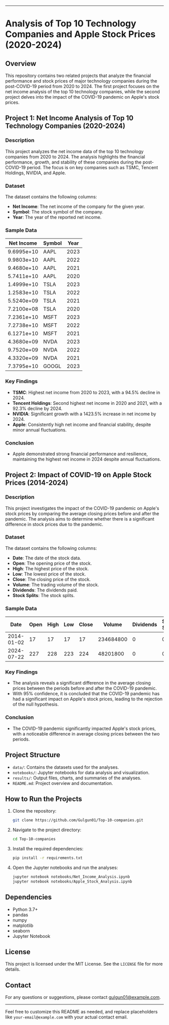 

---

# Analysis of Top 10 Technology Companies and Apple Stock Prices (2020-2024)

## Overview

This repository contains two related projects that analyze the financial performance and stock prices of major technology companies during the post-COVID-19 period from 2020 to 2024. The first project focuses on the net income analysis of the top 10 technology companies, while the second project delves into the impact of the COVID-19 pandemic on Apple's stock prices.

## Project 1: Net Income Analysis of Top 10 Technology Companies (2020-2024)

### Description

This project analyzes the net income data of the top 10 technology companies from 2020 to 2024. The analysis highlights the financial performance, growth, and stability of these companies during the post-COVID-19 period. The focus is on key companies such as TSMC, Tencent Holdings, NVIDIA, and Apple.

### Dataset

The dataset contains the following columns:
- **Net Income**: The net income of the company for the given year.
- **Symbol**: The stock symbol of the company.
- **Year**: The year of the reported net income.

### Sample Data
| Net Income    | Symbol | Year |
| ------------- | ------ | ---- |
| 9.6995e+10    | AAPL   | 2023 |
| 9.9803e+10    | AAPL   | 2022 |
| 9.4680e+10    | AAPL   | 2021 |
| 5.7411e+10    | AAPL   | 2020 |
| 1.4999e+10    | TSLA   | 2023 |
| 1.2583e+10    | TSLA   | 2022 |
| 5.5240e+09    | TSLA   | 2021 |
| 7.2100e+08    | TSLA   | 2020 |
| 7.2361e+10    | MSFT   | 2023 |
| 7.2738e+10    | MSFT   | 2022 |
| 6.1271e+10    | MSFT   | 2021 |
| 4.3680e+09    | NVDA   | 2023 |
| 9.7520e+09    | NVDA   | 2022 |
| 4.3320e+09    | NVDA   | 2021 |
| 7.3795e+10    | GOOGL  | 2023 |

### Key Findings

- **TSMC**: Highest net income from 2020 to 2023, with a 94.5% decline in 2024.
- **Tencent Holdings**: Second highest net income in 2020 and 2021, with a 92.3% decline by 2024.
- **NVIDIA**: Significant growth with a 1423.5% increase in net income by 2024.
- **Apple**: Consistently high net income and financial stability, despite minor annual fluctuations.

### Conclusion
- Apple demonstrated strong financial performance and resilience, maintaining the highest net income in 2024 despite annual fluctuations.

## Project 2: Impact of COVID-19 on Apple Stock Prices (2014-2024)

### Description

This project investigates the impact of the COVID-19 pandemic on Apple's stock prices by comparing the average closing prices before and after the pandemic. The analysis aims to determine whether there is a significant difference in stock prices due to the pandemic.

### Dataset

The dataset contains the following columns:
- **Date**: The date of the stock data.
- **Open**: The opening price of the stock.
- **High**: The highest price of the stock.
- **Low**: The lowest price of the stock.
- **Close**: The closing price of the stock.
- **Volume**: The trading volume of the stock.
- **Dividends**: The dividends paid.
- **Stock Splits**: The stock splits.

### Sample Data
| Date       | Open | High | Low | Close | Volume     | Dividends | Stock Splits |
| ---------- | ---- | ---- | --- | ----- | ---------- | --------- | ------------- |
| 2014-01-02 | 17   | 17   | 17  | 17    | 234684800  | 0         | 0             |
| 2024-07-22 | 227  | 228  | 223 | 224   | 48201800   | 0         | 0             |

### Key Findings

- The analysis reveals a significant difference in the average closing prices between the periods before and after the COVID-19 pandemic.
- With 95% confidence, it is concluded that the COVID-19 pandemic has had a significant impact on Apple's stock prices, leading to the rejection of the null hypothesis.

### Conclusion
- The COVID-19 pandemic significantly impacted Apple's stock prices, with a noticeable difference in average closing prices between the two periods.

## Project Structure

- `data/`: Contains the datasets used for the analyses.
- `notebooks/`: Jupyter notebooks for data analysis and visualization.
- `results/`: Output files, charts, and summaries of the analyses.
- `README.md`: Project overview and documentation.

## How to Run the Projects

1. Clone the repository:
    ```bash
    git clone https://github.com/Gulgun01/Top-10-companies.git
    ```

2. Navigate to the project directory:
    ```bash
    cd Top-10-companies
    ```

3. Install the required dependencies:
    ```bash
    pip install -r requirements.txt
    ```

4. Open the Jupyter notebooks and run the analyses:
    ```bash
    jupyter notebook notebooks/Net_Income_Analysis.ipynb
    jupyter notebook notebooks/Apple_Stock_Analysis.ipynb
    ```

## Dependencies

- Python 3.7+
- pandas
- numpy
- matplotlib
- seaborn
- Jupyter Notebook

## License

This project is licensed under the MIT License. See the `LICENSE` file for more details.

## Contact

For any questions or suggestions, please contact [gulgun01@example.com](mailto:gulgun01@example.com).

---

Feel free to customize this README as needed, and replace placeholders like `your-email@example.com` with your actual contact email.
